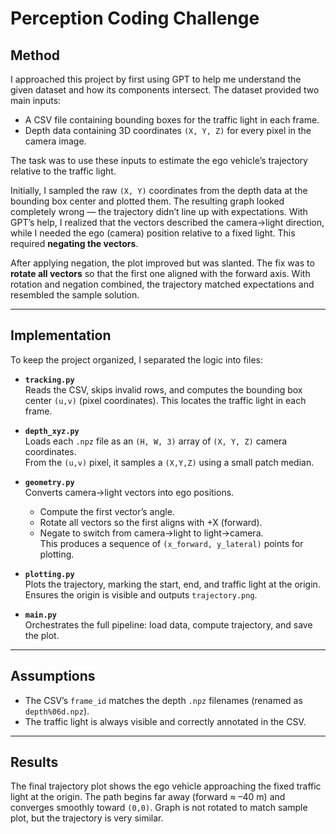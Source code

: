 # Perception Coding Challenge

## Method

I approached this project by first using GPT to help me understand the given dataset and how its components intersect. The dataset provided two main inputs:  
- A CSV file containing bounding boxes for the traffic light in each frame.  
- Depth data containing 3D coordinates `(X, Y, Z)` for every pixel in the camera image.  

The task was to use these inputs to estimate the ego vehicle’s trajectory relative to the traffic light.

Initially, I sampled the raw `(X, Y)` coordinates from the depth data at the bounding box center and plotted them. The resulting graph looked completely wrong — the trajectory didn’t line up with expectations. With GPT’s help, I realized that the vectors described the camera→light direction, while I needed the ego (camera) position relative to a fixed light. This required **negating the vectors**.  

After applying negation, the plot improved but was slanted. The fix was to **rotate all vectors** so that the first one aligned with the forward axis. With rotation and negation combined, the trajectory matched expectations and resembled the sample solution.

---

## Implementation

To keep the project organized, I separated the logic into files:

- **`tracking.py`**  
  Reads the CSV, skips invalid rows, and computes the bounding box center `(u,v)` (pixel coordinates). This locates the traffic light in each frame.

- **`depth_xyz.py`**  
  Loads each `.npz` file as an `(H, W, 3)` array of `(X, Y, Z)` camera coordinates.  
  From the `(u,v)` pixel, it samples a `(X,Y,Z)` using a small patch median.

- **`geometry.py`**  
  Converts camera→light vectors into ego positions.  
  - Compute the first vector’s angle.  
  - Rotate all vectors so the first aligns with +X (forward).  
  - Negate to switch from camera→light to light→camera.  
  This produces a sequence of `(x_forward, y_lateral)` points for plotting.

- **`plotting.py`**  
  Plots the trajectory, marking the start, end, and traffic light at the origin. Ensures the origin is visible and outputs `trajectory.png`.

- **`main.py`**  
  Orchestrates the full pipeline: load data, compute trajectory, and save the plot.

---

## Assumptions

- The CSV’s `frame_id` matches the depth `.npz` filenames (renamed as `depth%06d.npz`).  
- The traffic light is always visible and correctly annotated in the CSV.  

---

## Results

The final trajectory plot shows the ego vehicle approaching the fixed traffic light at the origin. The path begins far away (forward ≈ –40 m) and converges smoothly toward `(0,0)`. Graph is not rotated to match sample plot, but the trajectory is very similar. 

